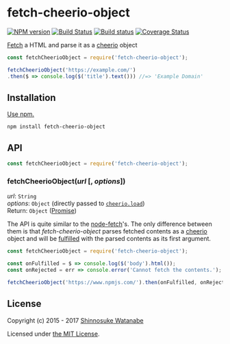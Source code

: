# fetch-cheerio-object

[![NPM version](https://img.shields.io/npm/v/fetch-cheerio-object.svg)](https://www.npmjs.com/package/fetch-cheerio-object)
[![Build Status](https://travis-ci.org/shinnn/fetch-cheerio-object.svg?branch=master)](https://travis-ci.org/shinnn/fetch-cheerio-object)
[![Build status](https://ci.appveyor.com/api/projects/status/lpw1typ8fwp3ffh6?svg=true)](https://ci.appveyor.com/project/ShinnosukeWatanabe/fetch-cheerio-object)
[![Coverage Status](https://img.shields.io/coveralls/shinnn/fetch-cheerio-object.svg)](https://coveralls.io/github/shinnn/fetch-cheerio-object?branch=master)

[Fetch](https://fetch.spec.whatwg.org/) a HTML and parse it as a [cheerio](https://cheeriojs.github.io/cheerio/) object

```javascript
const fetchCheerioObject = require('fetch-cheerio-object');

fetchCheerioObject('https://example.com/')
.then($ => console.log($('title').text())) //=> 'Example Domain'
```

## Installation

[Use npm.](https://docs.npmjs.com/cli/install)

```
npm install fetch-cheerio-object
```

## API

```javascript
const fetchCheerioObject = require('fetch-cheerio-object');
```

### fetchCheerioObject(*url* [, *options*])

*url*: `String`  
*options*: `Object` (directly passed to [`cheerio.load`](https://github.com/cheeriojs/cheerio#loading))  
Return: `Object` ([Promise](https://developer.mozilla.org/docs/Web/JavaScript/Reference/Global_Objects/Promise))

The API is quite similar to the [node-fetch](https://github.com/bitinn/node-fetch)'s. The only difference between them is that *fetch-cheerio-object* parses fetched contents as a [cheerio](https://github.com/cheeriojs/cheerio) object and will be [fulfilled](https://promisesaplus.com/#point-26) with the parsed contents as its first argument.

```javascript
const fetchCheerioObject = require('fetch-cheerio-object');

const onFulfilled = $ => console.log($('body').html());
const onRejected = err => console.error('Cannot fetch the contents.');

fetchCheerioObject('https://www.npmjs.com/').then(onFulfilled, onRejected);
```

## License

Copyright (c) 2015 - 2017 [Shinnosuke Watanabe](https://github.com/shinnn)

Licensed under [the MIT License](./LICENSE).
